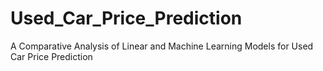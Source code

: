 # Used_Car_Price_Prediction
A Comparative Analysis of Linear and Machine Learning Models for Used Car Price Prediction
